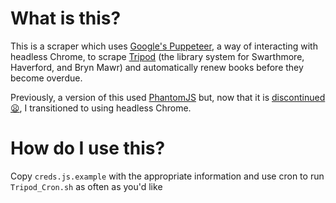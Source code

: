 # What is this?

This is a scraper which uses [Google's Puppeteer](https://github.com/GoogleChrome/puppeteer), a way of interacting with headless Chrome, to scrape [Tripod](tripod.brynmawr.edu) (the library system for Swarthmore, Haverford, and Bryn Mawr) and automatically renew books before they become overdue. 

Previously, a version of this used [PhantomJS](http://phantomjs.org/) but, now that it is [discontinued :frowning:](https://groups.google.com/forum/#!topic/phantomjs/9aI5d-LDuNE), I transitioned to using headless Chrome.

# How do I use this?

Copy `creds.js.example` with the appropriate information and use cron to run `Tripod_Cron.sh` as often as you'd like
